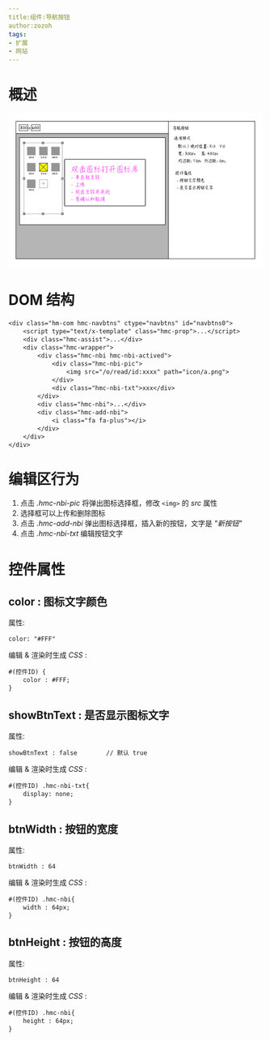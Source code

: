 ```yaml
---
title:组件:导航按钮
author:zozoh
tags:
- 扩展
- 网站
---
```



# 概述

![](hmaker_navbtns.png)


# DOM 结构

```
<div class="hm-com hmc-navbtns" ctype="navbtns" id="navbtns0">
    <script type="text/x-template" class="hmc-prop">...</script>
    <div class="hmc-assist">...</div>
    <div class="hmc-wrapper">
        <div class="hmc-nbi hmc-nbi-actived">
            <div class="hmc-nbi-pic">
                <img src="/o/read/id:xxxx" path="icon/a.png">
            </div>
            <div class="hmc-nbi-txt">xxx</div>
        </div>
        <div class="hmc-nbi">...</div>
        <div class="hmc-add-nbi">
            <i class="fa fa-plus"></i>
        </div>
    </div>
</div>
```

# 编辑区行为

1. 点击 *.hmc-nbi-pic* 将弹出图标选择框，修改 `<img>` 的 *src* 属性
2. 选择框可以上传和删除图标
3. 点击 *.hmc-add-nbi* 弹出图标选择框，插入新的按钮，文字是 *"新按钮"*
4. 点击 *.hmc-nbi-txt* 编辑按钮文字

# 控件属性

## color : 图标文字颜色

属性:

```
color: "#FFF"
```

编辑 & 渲染时生成 *CSS* :

```
#(控件ID) {
    color : #FFF;
}
```
## showBtnText : 是否显示图标文字

属性:

```
showBtnText : false        // 默认 true
```

编辑 & 渲染时生成 *CSS* :

```
#(控件ID) .hmc-nbi-txt{
    display: none;
}
```

## btnWidth : 按钮的宽度

属性:

```
btnWidth : 64
```

编辑 & 渲染时生成 *CSS* :

```
#(控件ID) .hmc-nbi{
    width : 64px;
}
```

## btnHeight : 按钮的高度

属性:

```
btnHeight : 64
```

编辑 & 渲染时生成 *CSS* :

```
#(控件ID) .hmc-nbi{
    height : 64px;
}
```



